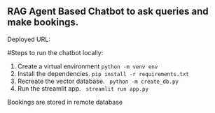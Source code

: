 ## RAG Agent Based Chatbot to ask queries and make bookings.

Deployed URL:

#Steps to run the chatbot locally:

1. Create a virtual environment
   `python -m venv env`
2. Install the dependencies.
   `pip install -r requirements.txt`
3. Recreate the vector database.
   ` python -m create_db.py`
4. Run the streamlit app.
   ` streamlit run app.py`

Bookings are stored in remote database
